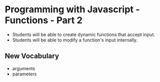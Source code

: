 # Programming with Javascript - Functions - Part 2

- Students will be able to create dynamic functions that accept input.
- Students will be able to modify a function's input internally.

## New Vocabulary
- arguments
- parameters